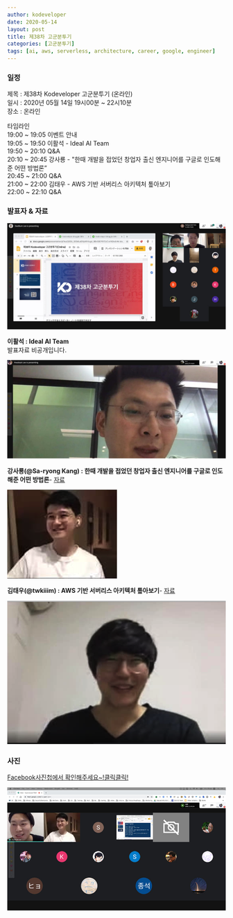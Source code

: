 ```yaml
---
author: kodeveloper
date: 2020-05-14
layout: post
title: 제38차 고군분투기
categories: [고군분투기]
tags: [ai, aws, serverless, architecture, career, google, engineer]
---
```


### 일정

제목 : 제38차 Kodeveloper 고군분투기 (온라인)   
일시 : 2020년 05월 14일 19시00분 ~ 22시10분  
장소 : 온라인  

타임라인   
19:00 ~ 19:05 이벤트 안내   
19:05 ~ 19:50 이활석 - Ideal  AI Team   
19:50 ~ 20:10 Q&A   
20:10 ~ 20:45 강사룡 - "한때 개발을 접었던 창업자 출신 엔지니어를 구글로 인도해준 어떤 방법론”   
20:45 ~ 21:00 Q&A   
21:00 ~ 22:00 김태우 - AWS 기반 서버리스 아키텍처 톺아보기   
22:00 ~ 22:10 Q&A   


### 발표자 & 자료

![](/img/struggle/38/struggle.jpg)

**이활석 : Ideal  AI Team**   
발표자료 비공개입니다.   

![](/img/struggle/38/hwalseok.jpg)

**강사룡(@Sa-ryong Kang) : 한때 개발을 접었던 창업자 출신 엔지니어를 구글로 인도해준 어떤 방법론**- [자료](https://speakerdeck.com/saryong/handdae-gaebaleul-jeobeossdeon-cangeobja-culsin-enjinieoreul-gugeulro-indohaejun-eoddeon-bangbeobron)

![](/img/struggle/38/Sa-ryong-Kang.png)

**김태우(@twkiiim) : AWS 기반 서버리스 아키텍처 톺아보기**- [자료](https://dev.classmethod.jp/articles/aws-serverless-architecture-x-kodeveloper-38/)

![](/img/struggle/38/twkiiim.png)


### 사진

[Facebook사진첩에서 확인해주세요~!클릭클릭!](https://www.facebook.com/media/set/?set=oa.2691290031115725&type=3)

![](/img/struggle/38/members.jpg)
